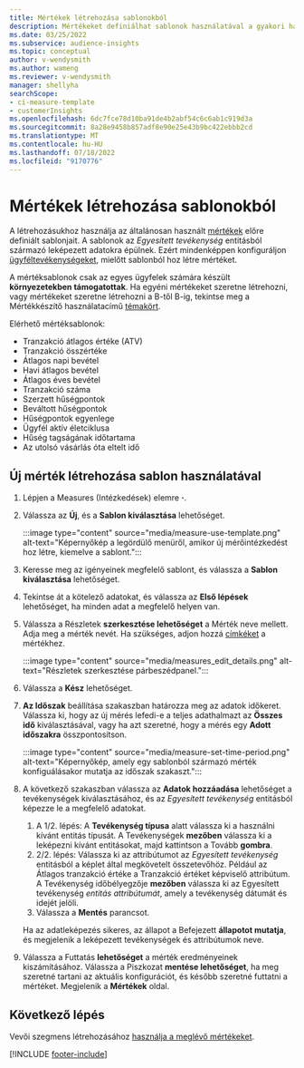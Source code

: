 ```yaml
---
title: Mértékek létrehozása sablonokból
description: Mértékeket definiálhat sablonok használatával a gyakori használati esetekhez.
ms.date: 03/25/2022
ms.subservice: audience-insights
ms.topic: conceptual
author: v-wendysmith
ms.author: wameng
ms.reviewer: v-wendysmith
manager: shellyha
searchScope:
- ci-measure-template
- customerInsights
ms.openlocfilehash: 6dc7fce78d10ba91de4b2abf54c6c6ab1c919d3a
ms.sourcegitcommit: 8a28e9458b857adf8e90e25e43b9bc422ebbb2cd
ms.translationtype: MT
ms.contentlocale: hu-HU
ms.lasthandoff: 07/18/2022
ms.locfileid: "9170776"
---
```

# <a name="create-measures-from-templates"></a>Mértékek létrehozása sablonokból

A létrehozásukhoz használja az általánosan használt [mértékek](measures.md) előre definiált sablonjait. A sablonok az *Egyesített tevékenység* entitásból származó leképezett adatokra épülnek. Ezért mindenképpen konfiguráljon [ügyféltevékenységeket](activities.md), mielőtt sablonból hoz létre mértéket.

A mértéksablonok csak az egyes ügyfelek számára készült **környezetekben támogatottak**. Ha egyéni mértékeket szeretne létrehozni, vagy mértékeket szeretne létrehozni a B-től B-ig, tekintse meg a Mértékkészítő használatacímű [témakört](measure-builder.md).

Elérhető mértéksablonok:
- Tranzakció átlagos értéke (ATV)
- Tranzakció összértéke
- Átlagos napi bevétel
- Havi átlagos bevétel
- Átlagos éves bevétel
- Tranzakció száma
- Szerzett hűségpontok
- Beváltott hűségpontok
- Hűségpontok egyenlege
- Ügyfél aktív életciklusa
- Hűség tagságának időtartama
- Az utolsó vásárlás óta eltelt idő

## <a name="build-a-new-measure-using-a-template"></a>Új mérték létrehozása sablon használatával

1. Lépjen a Measures (Intézkedések) elemre **·**.

1. Válassza az **Új**, és a **Sablon kiválasztása** lehetőséget.

   :::image type="content" source="media/measure-use-template.png" alt-text="Képernyőkép a legördülő menüről, amikor új mérőintézkedést hoz létre, kiemelve a sablont.":::

1. Keresse meg az igényeinek megfelelő sablont, és válassza a **Sablon kiválasztása** lehetőséget.

1. Tekintse át a kötelező adatokat, és válassza az **Első lépések** lehetőséget, ha minden adat a megfelelő helyen van.

1. Válassza a Részletek **szerkesztése lehetőséget** a Mérték neve mellett. Adja meg a mérték nevét. Ha szükséges, adjon hozzá [címkéket](work-with-tags-columns.md#manage-tags) a mértékhez.

   :::image type="content" source="media/measures_edit_details.png" alt-text="Részletek szerkesztése párbeszédpanel.":::

1. Válassza a **Kész** lehetőséget.

1. **Az Időszak** beállítása szakaszban határozza meg az adatok időkeret. Válassza ki, hogy az új mérés lefedi-e a teljes adathalmazt az **Összes idő** kiválasztásával, vagy ha azt szeretné, hogy a mérés egy **Adott időszakra** összpontosítson.

   :::image type="content" source="media/measure-set-time-period.png" alt-text="Képernyőkép, amely egy sablonból származó mérték konfiguálásakor mutatja az időszak szakaszt.":::

1. A következő szakaszban válassza az **Adatok hozzáadása** lehetőséget a tevékenységek kiválasztásához, és az *Egyesített tevékenység* entitásból képezze le a megfelelő adatokat.

    1. A 1/2. lépés: A **Tevékenység típusa** alatt válassza ki a használni kívánt entitás típusát. A Tevékenységek **mezőben** válassza ki a leképezni kívánt entitásokat, majd kattintson a Tovább **gombra**.
    1. 2/2. lépés: Válassza ki az attribútumot az *Egyesített tevékenység* entitásból a képlet által megkövetelt összetevőhöz. Például az Átlagos tranzakció értéke a Tranzakció értéket képviselő attribútum. A Tevékenység időbélyegzője **mezőben** válassza ki az Egyesített tevékenység *entitás attribútumát*, amely a tevékenység dátumát és idejét jelöli.
    1. Válassza a **Mentés** parancsot.

    Ha az adatleképezés sikeres, az állapot a Befejezett **állapotot mutatja**, és megjelenik a leképezett tevékenységek és attribútumok neve.

1. Válassza a Futtatás **lehetőséget** a mérték eredményeinek kiszámításához. Válassza a Piszkozat **mentése lehetőséget**, ha meg szeretné tartani az aktuális konfigurációt, és később szeretné futtatni a mértéket. Megjelenik a **Mértékek** oldal.

## <a name="next-step"></a>Következő lépés

Vevői szegmens létrehozásához [használja a meglévő mértékeket](segments.md).

[!INCLUDE [footer-include](includes/footer-banner.md)]
